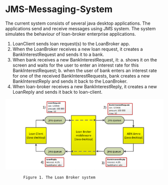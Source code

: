 # JMS-Messaging-System

The current system consists of several java desktop applications. The applications send and receive messages using JMS system.
The system simulates the behaviour of loan-broker enterprise applications.

1) LoanClient sends loan request(s) to the LoanBroker app.
2) When the LoanBroker receives a new loan request, it creates a BankInterestRequest and sends it to a bank.
3) When bank receives a new BankInterestRequest, it:
  a. shows it on the screen and waits for the user to enter an interest rate for this BankInterestRequest;
  b. when the user of bank enters an interest rate for one of the received BankInterestRequests, bank creates a new BankInterestReply and        sends it back to the LoanBroker.
4) When loan-broker receives a new BankInterestReply, it creates a new LoanReply and sends it back to loan-client.

![](project%20architecture%20images/LoanBrokerSystem.png)

            Figure 1. The Loan Broker system
